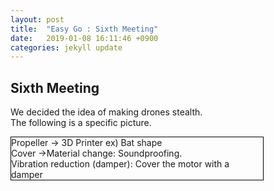 ```yaml
---
layout: post
title:  "Easy Go : Sixth Meeting"
date:   2019-01-08 16:11:46 +0900
categories: jekyll update
---
```


<p>
<h2>Sixth Meeting</h2>
We decided the idea of making drones stealth.<br>
The following is a specific picture.
</p>

<div style="border:1px solid black; width:80%;">
 Propeller -> 3D Printer ex) Bat shape<br>
 Cover ->Material change: Soundproofing.<br>
 Vibration reduction (damper): Cover the motor with a damper    
</div>



[jekyll-docs]: https://jekyllrb.com/docs/home
[jekyll-gh]: https://github.com/jekyll/jekyll
[jekyll-talk]: https://talk.jekyllrb.com/